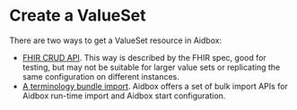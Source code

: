 # Create a ValueSet

There are two ways to get a ValueSet resource in Aidbox:

* [FHIR CRUD API](valueset/#crud). This way is described by the FHIR spec, good for testing, but may not be suitable for larger value sets or replicating the same configuration on different instances.&#x20;
* [A terminology bundle import](terminology-api/). Aidbox offers a set of bulk import APIs for Aidbox run-time import and Aidbox start configuration.
